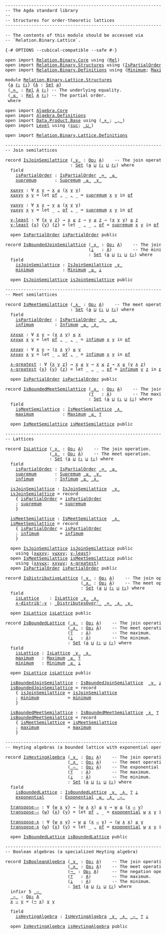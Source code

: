 <pre class="Agda"><a id="1" class="Comment">------------------------------------------------------------------------</a>
<a id="74" class="Comment">-- The Agda standard library</a>
<a id="103" class="Comment">--</a>
<a id="106" class="Comment">-- Structures for order-theoretic lattices</a>
<a id="149" class="Comment">------------------------------------------------------------------------</a>

<a id="223" class="Comment">-- The contents of this module should be accessed via</a>
<a id="277" class="Comment">-- `Relation.Binary.Lattice`.</a>

<a id="308" class="Symbol">{-#</a> <a id="312" class="Keyword">OPTIONS</a> <a id="320" class="Pragma">--cubical-compatible</a> <a id="341" class="Pragma">--safe</a> <a id="348" class="Symbol">#-}</a>

<a id="353" class="Keyword">open</a> <a id="358" class="Keyword">import</a> <a id="365" href="Relation.Binary.Core.html" class="Module">Relation.Binary.Core</a> <a id="386" class="Keyword">using</a> <a id="392" class="Symbol">(</a><a id="393" href="Relation.Binary.Core.html#896" class="Function">Rel</a><a id="396" class="Symbol">)</a>
<a id="398" class="Keyword">open</a> <a id="403" class="Keyword">import</a> <a id="410" href="Relation.Binary.Structures.html" class="Module">Relation.Binary.Structures</a> <a id="437" class="Keyword">using</a> <a id="443" class="Symbol">(</a><a id="444" href="Relation.Binary.Structures.html#3522" class="Record">IsPartialOrder</a><a id="458" class="Symbol">)</a>
<a id="460" class="Keyword">open</a> <a id="465" class="Keyword">import</a> <a id="472" href="Relation.Binary.Definitions.html" class="Module">Relation.Binary.Definitions</a> <a id="500" class="Keyword">using</a> <a id="506" class="Symbol">(</a><a id="507" href="Relation.Binary.Definitions.html#3567" class="Function">Minimum</a><a id="514" class="Symbol">;</a> <a id="516" href="Relation.Binary.Definitions.html#3418" class="Function">Maximum</a><a id="523" class="Symbol">)</a>

<a id="526" class="Keyword">module</a> <a id="533" href="Relation.Binary.Lattice.Structures.html" class="Module">Relation.Binary.Lattice.Structures</a>
 <a id="569" class="Symbol">{</a><a id="570" href="Relation.Binary.Lattice.Structures.html#570" class="Bound">a</a> <a id="572" href="Relation.Binary.Lattice.Structures.html#572" class="Bound">ℓ₁</a> <a id="575" href="Relation.Binary.Lattice.Structures.html#575" class="Bound">ℓ₂</a><a id="577" class="Symbol">}</a> <a id="579" class="Symbol">{</a><a id="580" href="Relation.Binary.Lattice.Structures.html#580" class="Bound">A</a> <a id="582" class="Symbol">:</a> <a id="584" href="Agda.Primitive.html#388" class="Primitive">Set</a> <a id="588" href="Relation.Binary.Lattice.Structures.html#570" class="Bound">a</a><a id="589" class="Symbol">}</a>
 <a id="592" class="Symbol">(</a><a id="593" href="Relation.Binary.Lattice.Structures.html#593" class="Bound Operator">_≈_</a> <a id="597" class="Symbol">:</a> <a id="599" href="Relation.Binary.Core.html#896" class="Function">Rel</a> <a id="603" href="Relation.Binary.Lattice.Structures.html#580" class="Bound">A</a> <a id="605" href="Relation.Binary.Lattice.Structures.html#572" class="Bound">ℓ₁</a><a id="607" class="Symbol">)</a> <a id="609" class="Comment">-- The underlying equality.</a>
 <a id="638" class="Symbol">(</a><a id="639" href="Relation.Binary.Lattice.Structures.html#639" class="Bound Operator">_≤_</a> <a id="643" class="Symbol">:</a> <a id="645" href="Relation.Binary.Core.html#896" class="Function">Rel</a> <a id="649" href="Relation.Binary.Lattice.Structures.html#580" class="Bound">A</a> <a id="651" href="Relation.Binary.Lattice.Structures.html#575" class="Bound">ℓ₂</a><a id="653" class="Symbol">)</a> <a id="655" class="Comment">-- The partial order.</a>
 <a id="678" class="Keyword">where</a>

<a id="685" class="Keyword">open</a> <a id="690" class="Keyword">import</a> <a id="697" href="Algebra.Core.html" class="Module">Algebra.Core</a>
<a id="710" class="Keyword">open</a> <a id="715" class="Keyword">import</a> <a id="722" href="Algebra.Definitions.html" class="Module">Algebra.Definitions</a>
<a id="742" class="Keyword">open</a> <a id="747" class="Keyword">import</a> <a id="754" href="Data.Product.Base.html" class="Module">Data.Product.Base</a> <a id="772" class="Keyword">using</a> <a id="778" class="Symbol">(</a><a id="779" href="Data.Product.Base.html#1618" class="Function Operator">_×_</a><a id="782" class="Symbol">;</a> <a id="784" href="Agda.Builtin.Sigma.html#235" class="InductiveConstructor Operator">_,_</a><a id="787" class="Symbol">)</a>
<a id="789" class="Keyword">open</a> <a id="794" class="Keyword">import</a> <a id="801" href="Level.html" class="Module">Level</a> <a id="807" class="Keyword">using</a> <a id="813" class="Symbol">(</a><a id="814" href="Agda.Primitive.html#931" class="Primitive">suc</a><a id="817" class="Symbol">;</a> <a id="819" href="Agda.Primitive.html#961" class="Primitive Operator">_⊔_</a><a id="822" class="Symbol">)</a>

<a id="825" class="Keyword">open</a> <a id="830" class="Keyword">import</a> <a id="837" href="Relation.Binary.Lattice.Definitions.html" class="Module">Relation.Binary.Lattice.Definitions</a>

<a id="874" class="Comment">------------------------------------------------------------------------</a>
<a id="947" class="Comment">-- Join semilattices</a>

<a id="969" class="Keyword">record</a> <a id="IsJoinSemilattice"></a><a id="976" href="Relation.Binary.Lattice.Structures.html#976" class="Record">IsJoinSemilattice</a> <a id="994" class="Symbol">(</a><a id="995" href="Relation.Binary.Lattice.Structures.html#995" class="Bound Operator">_∨_</a> <a id="999" class="Symbol">:</a> <a id="1001" href="Algebra.Core.html#527" class="Function">Op₂</a> <a id="1005" href="Relation.Binary.Lattice.Structures.html#580" class="Bound">A</a><a id="1006" class="Symbol">)</a>    <a id="1011" class="Comment">-- The join operation.</a>
                         <a id="1059" class="Symbol">:</a> <a id="1061" href="Agda.Primitive.html#388" class="Primitive">Set</a> <a id="1065" class="Symbol">(</a><a id="1066" href="Relation.Binary.Lattice.Structures.html#570" class="Bound">a</a> <a id="1068" href="Agda.Primitive.html#961" class="Primitive Operator">⊔</a> <a id="1070" href="Relation.Binary.Lattice.Structures.html#572" class="Bound">ℓ₁</a> <a id="1073" href="Agda.Primitive.html#961" class="Primitive Operator">⊔</a> <a id="1075" href="Relation.Binary.Lattice.Structures.html#575" class="Bound">ℓ₂</a><a id="1077" class="Symbol">)</a> <a id="1079" class="Keyword">where</a>
  <a id="1087" class="Keyword">field</a>
    <a id="IsJoinSemilattice.isPartialOrder"></a><a id="1097" href="Relation.Binary.Lattice.Structures.html#1097" class="Field">isPartialOrder</a> <a id="1112" class="Symbol">:</a> <a id="1114" href="Relation.Binary.Structures.html#3522" class="Record">IsPartialOrder</a> <a id="1129" href="Relation.Binary.Lattice.Structures.html#593" class="Bound Operator">_≈_</a> <a id="1133" href="Relation.Binary.Lattice.Structures.html#639" class="Bound Operator">_≤_</a>
    <a id="IsJoinSemilattice.supremum"></a><a id="1141" href="Relation.Binary.Lattice.Structures.html#1141" class="Field">supremum</a>       <a id="1156" class="Symbol">:</a> <a id="1158" href="Relation.Binary.Lattice.Definitions.html#763" class="Function">Supremum</a> <a id="1167" href="Relation.Binary.Lattice.Structures.html#639" class="Bound Operator">_≤_</a> <a id="1171" href="Relation.Binary.Lattice.Structures.html#995" class="Bound Operator">_∨_</a>

  <a id="IsJoinSemilattice.x≤x∨y"></a><a id="1178" href="Relation.Binary.Lattice.Structures.html#1178" class="Function">x≤x∨y</a> <a id="1184" class="Symbol">:</a> <a id="1186" class="Symbol">∀</a> <a id="1188" href="Relation.Binary.Lattice.Structures.html#1188" class="Bound">x</a> <a id="1190" href="Relation.Binary.Lattice.Structures.html#1190" class="Bound">y</a> <a id="1192" class="Symbol">→</a> <a id="1194" href="Relation.Binary.Lattice.Structures.html#1188" class="Bound">x</a> <a id="1196" href="Relation.Binary.Lattice.Structures.html#639" class="Bound Operator">≤</a> <a id="1198" class="Symbol">(</a><a id="1199" href="Relation.Binary.Lattice.Structures.html#1188" class="Bound">x</a> <a id="1201" href="Relation.Binary.Lattice.Structures.html#995" class="Bound Operator">∨</a> <a id="1203" href="Relation.Binary.Lattice.Structures.html#1190" class="Bound">y</a><a id="1204" class="Symbol">)</a>
  <a id="1208" href="Relation.Binary.Lattice.Structures.html#1178" class="Function">x≤x∨y</a> <a id="1214" href="Relation.Binary.Lattice.Structures.html#1214" class="Bound">x</a> <a id="1216" href="Relation.Binary.Lattice.Structures.html#1216" class="Bound">y</a> <a id="1218" class="Symbol">=</a> <a id="1220" class="Keyword">let</a> <a id="1224" href="Relation.Binary.Lattice.Structures.html#1224" class="Bound">pf</a> <a id="1227" href="Agda.Builtin.Sigma.html#235" class="InductiveConstructor Operator">,</a> <a id="1229" class="Symbol">_</a> <a id="1231" href="Agda.Builtin.Sigma.html#235" class="InductiveConstructor Operator">,</a> <a id="1233" class="Symbol">_</a> <a id="1235" class="Symbol">=</a> <a id="1237" href="Relation.Binary.Lattice.Structures.html#1141" class="Field">supremum</a> <a id="1246" href="Relation.Binary.Lattice.Structures.html#1214" class="Bound">x</a> <a id="1248" href="Relation.Binary.Lattice.Structures.html#1216" class="Bound">y</a> <a id="1250" class="Keyword">in</a> <a id="1253" href="Relation.Binary.Lattice.Structures.html#1224" class="Bound">pf</a>

  <a id="IsJoinSemilattice.y≤x∨y"></a><a id="1259" href="Relation.Binary.Lattice.Structures.html#1259" class="Function">y≤x∨y</a> <a id="1265" class="Symbol">:</a> <a id="1267" class="Symbol">∀</a> <a id="1269" href="Relation.Binary.Lattice.Structures.html#1269" class="Bound">x</a> <a id="1271" href="Relation.Binary.Lattice.Structures.html#1271" class="Bound">y</a> <a id="1273" class="Symbol">→</a> <a id="1275" href="Relation.Binary.Lattice.Structures.html#1271" class="Bound">y</a> <a id="1277" href="Relation.Binary.Lattice.Structures.html#639" class="Bound Operator">≤</a> <a id="1279" class="Symbol">(</a><a id="1280" href="Relation.Binary.Lattice.Structures.html#1269" class="Bound">x</a> <a id="1282" href="Relation.Binary.Lattice.Structures.html#995" class="Bound Operator">∨</a> <a id="1284" href="Relation.Binary.Lattice.Structures.html#1271" class="Bound">y</a><a id="1285" class="Symbol">)</a>
  <a id="1289" href="Relation.Binary.Lattice.Structures.html#1259" class="Function">y≤x∨y</a> <a id="1295" href="Relation.Binary.Lattice.Structures.html#1295" class="Bound">x</a> <a id="1297" href="Relation.Binary.Lattice.Structures.html#1297" class="Bound">y</a> <a id="1299" class="Symbol">=</a> <a id="1301" class="Keyword">let</a> <a id="1305" class="Symbol">_</a> <a id="1307" href="Agda.Builtin.Sigma.html#235" class="InductiveConstructor Operator">,</a> <a id="1309" href="Relation.Binary.Lattice.Structures.html#1309" class="Bound">pf</a> <a id="1312" href="Agda.Builtin.Sigma.html#235" class="InductiveConstructor Operator">,</a> <a id="1314" class="Symbol">_</a> <a id="1316" class="Symbol">=</a> <a id="1318" href="Relation.Binary.Lattice.Structures.html#1141" class="Field">supremum</a> <a id="1327" href="Relation.Binary.Lattice.Structures.html#1295" class="Bound">x</a> <a id="1329" href="Relation.Binary.Lattice.Structures.html#1297" class="Bound">y</a> <a id="1331" class="Keyword">in</a> <a id="1334" href="Relation.Binary.Lattice.Structures.html#1309" class="Bound">pf</a>

  <a id="IsJoinSemilattice.∨-least"></a><a id="1340" href="Relation.Binary.Lattice.Structures.html#1340" class="Function">∨-least</a> <a id="1348" class="Symbol">:</a> <a id="1350" class="Symbol">∀</a> <a id="1352" class="Symbol">{</a><a id="1353" href="Relation.Binary.Lattice.Structures.html#1353" class="Bound">x</a> <a id="1355" href="Relation.Binary.Lattice.Structures.html#1355" class="Bound">y</a> <a id="1357" href="Relation.Binary.Lattice.Structures.html#1357" class="Bound">z</a><a id="1358" class="Symbol">}</a> <a id="1360" class="Symbol">→</a> <a id="1362" href="Relation.Binary.Lattice.Structures.html#1353" class="Bound">x</a> <a id="1364" href="Relation.Binary.Lattice.Structures.html#639" class="Bound Operator">≤</a> <a id="1366" href="Relation.Binary.Lattice.Structures.html#1357" class="Bound">z</a> <a id="1368" class="Symbol">→</a> <a id="1370" href="Relation.Binary.Lattice.Structures.html#1355" class="Bound">y</a> <a id="1372" href="Relation.Binary.Lattice.Structures.html#639" class="Bound Operator">≤</a> <a id="1374" href="Relation.Binary.Lattice.Structures.html#1357" class="Bound">z</a> <a id="1376" class="Symbol">→</a> <a id="1378" class="Symbol">(</a><a id="1379" href="Relation.Binary.Lattice.Structures.html#1353" class="Bound">x</a> <a id="1381" href="Relation.Binary.Lattice.Structures.html#995" class="Bound Operator">∨</a> <a id="1383" href="Relation.Binary.Lattice.Structures.html#1355" class="Bound">y</a><a id="1384" class="Symbol">)</a> <a id="1386" href="Relation.Binary.Lattice.Structures.html#639" class="Bound Operator">≤</a> <a id="1388" href="Relation.Binary.Lattice.Structures.html#1357" class="Bound">z</a>
  <a id="1392" href="Relation.Binary.Lattice.Structures.html#1340" class="Function">∨-least</a> <a id="1400" class="Symbol">{</a><a id="1401" href="Relation.Binary.Lattice.Structures.html#1401" class="Bound">x</a><a id="1402" class="Symbol">}</a> <a id="1404" class="Symbol">{</a><a id="1405" href="Relation.Binary.Lattice.Structures.html#1405" class="Bound">y</a><a id="1406" class="Symbol">}</a> <a id="1408" class="Symbol">{</a><a id="1409" href="Relation.Binary.Lattice.Structures.html#1409" class="Bound">z</a><a id="1410" class="Symbol">}</a> <a id="1412" class="Symbol">=</a> <a id="1414" class="Keyword">let</a> <a id="1418" class="Symbol">_</a> <a id="1420" href="Agda.Builtin.Sigma.html#235" class="InductiveConstructor Operator">,</a> <a id="1422" class="Symbol">_</a> <a id="1424" href="Agda.Builtin.Sigma.html#235" class="InductiveConstructor Operator">,</a> <a id="1426" href="Relation.Binary.Lattice.Structures.html#1426" class="Bound">pf</a> <a id="1429" class="Symbol">=</a> <a id="1431" href="Relation.Binary.Lattice.Structures.html#1141" class="Field">supremum</a> <a id="1440" href="Relation.Binary.Lattice.Structures.html#1401" class="Bound">x</a> <a id="1442" href="Relation.Binary.Lattice.Structures.html#1405" class="Bound">y</a> <a id="1444" class="Keyword">in</a> <a id="1447" href="Relation.Binary.Lattice.Structures.html#1426" class="Bound">pf</a> <a id="1450" href="Relation.Binary.Lattice.Structures.html#1409" class="Bound">z</a>

  <a id="1455" class="Keyword">open</a> <a id="1460" href="Relation.Binary.Structures.html#3522" class="Module">IsPartialOrder</a> <a id="1475" href="Relation.Binary.Lattice.Structures.html#1097" class="Field">isPartialOrder</a> <a id="1490" class="Keyword">public</a>

<a id="1498" class="Keyword">record</a> <a id="IsBoundedJoinSemilattice"></a><a id="1505" href="Relation.Binary.Lattice.Structures.html#1505" class="Record">IsBoundedJoinSemilattice</a> <a id="1530" class="Symbol">(</a><a id="1531" href="Relation.Binary.Lattice.Structures.html#1531" class="Bound Operator">_∨_</a> <a id="1535" class="Symbol">:</a> <a id="1537" href="Algebra.Core.html#527" class="Function">Op₂</a> <a id="1541" href="Relation.Binary.Lattice.Structures.html#580" class="Bound">A</a><a id="1542" class="Symbol">)</a>    <a id="1547" class="Comment">-- The join operation.</a>
                                <a id="1602" class="Symbol">(</a><a id="1603" href="Relation.Binary.Lattice.Structures.html#1603" class="Bound">⊥</a>   <a id="1607" class="Symbol">:</a> <a id="1609" href="Relation.Binary.Lattice.Structures.html#580" class="Bound">A</a><a id="1610" class="Symbol">)</a>        <a id="1619" class="Comment">-- The minimum.</a>
                                <a id="1667" class="Symbol">:</a> <a id="1669" href="Agda.Primitive.html#388" class="Primitive">Set</a> <a id="1673" class="Symbol">(</a><a id="1674" href="Relation.Binary.Lattice.Structures.html#570" class="Bound">a</a> <a id="1676" href="Agda.Primitive.html#961" class="Primitive Operator">⊔</a> <a id="1678" href="Relation.Binary.Lattice.Structures.html#572" class="Bound">ℓ₁</a> <a id="1681" href="Agda.Primitive.html#961" class="Primitive Operator">⊔</a> <a id="1683" href="Relation.Binary.Lattice.Structures.html#575" class="Bound">ℓ₂</a><a id="1685" class="Symbol">)</a> <a id="1687" class="Keyword">where</a>
  <a id="1695" class="Keyword">field</a>
    <a id="IsBoundedJoinSemilattice.isJoinSemilattice"></a><a id="1705" href="Relation.Binary.Lattice.Structures.html#1705" class="Field">isJoinSemilattice</a> <a id="1723" class="Symbol">:</a> <a id="1725" href="Relation.Binary.Lattice.Structures.html#976" class="Record">IsJoinSemilattice</a> <a id="1743" href="Relation.Binary.Lattice.Structures.html#1531" class="Bound Operator">_∨_</a>
    <a id="IsBoundedJoinSemilattice.minimum"></a><a id="1751" href="Relation.Binary.Lattice.Structures.html#1751" class="Field">minimum</a>           <a id="1769" class="Symbol">:</a> <a id="1771" href="Relation.Binary.Definitions.html#3567" class="Function">Minimum</a> <a id="1779" href="Relation.Binary.Lattice.Structures.html#639" class="Bound Operator">_≤_</a> <a id="1783" href="Relation.Binary.Lattice.Structures.html#1603" class="Bound">⊥</a>

  <a id="1788" class="Keyword">open</a> <a id="1793" href="Relation.Binary.Lattice.Structures.html#976" class="Module">IsJoinSemilattice</a> <a id="1811" href="Relation.Binary.Lattice.Structures.html#1705" class="Field">isJoinSemilattice</a> <a id="1829" class="Keyword">public</a>

<a id="1837" class="Comment">------------------------------------------------------------------------</a>
<a id="1910" class="Comment">-- Meet semilattices</a>

<a id="1932" class="Keyword">record</a> <a id="IsMeetSemilattice"></a><a id="1939" href="Relation.Binary.Lattice.Structures.html#1939" class="Record">IsMeetSemilattice</a> <a id="1957" class="Symbol">(</a><a id="1958" href="Relation.Binary.Lattice.Structures.html#1958" class="Bound Operator">_∧_</a> <a id="1962" class="Symbol">:</a> <a id="1964" href="Algebra.Core.html#527" class="Function">Op₂</a> <a id="1968" href="Relation.Binary.Lattice.Structures.html#580" class="Bound">A</a><a id="1969" class="Symbol">)</a>    <a id="1974" class="Comment">-- The meet operation.</a>
                         <a id="2022" class="Symbol">:</a> <a id="2024" href="Agda.Primitive.html#388" class="Primitive">Set</a> <a id="2028" class="Symbol">(</a><a id="2029" href="Relation.Binary.Lattice.Structures.html#570" class="Bound">a</a> <a id="2031" href="Agda.Primitive.html#961" class="Primitive Operator">⊔</a> <a id="2033" href="Relation.Binary.Lattice.Structures.html#572" class="Bound">ℓ₁</a> <a id="2036" href="Agda.Primitive.html#961" class="Primitive Operator">⊔</a> <a id="2038" href="Relation.Binary.Lattice.Structures.html#575" class="Bound">ℓ₂</a><a id="2040" class="Symbol">)</a> <a id="2042" class="Keyword">where</a>
  <a id="2050" class="Keyword">field</a>
    <a id="IsMeetSemilattice.isPartialOrder"></a><a id="2060" href="Relation.Binary.Lattice.Structures.html#2060" class="Field">isPartialOrder</a> <a id="2075" class="Symbol">:</a> <a id="2077" href="Relation.Binary.Structures.html#3522" class="Record">IsPartialOrder</a> <a id="2092" href="Relation.Binary.Lattice.Structures.html#593" class="Bound Operator">_≈_</a> <a id="2096" href="Relation.Binary.Lattice.Structures.html#639" class="Bound Operator">_≤_</a>
    <a id="IsMeetSemilattice.infimum"></a><a id="2104" href="Relation.Binary.Lattice.Structures.html#2104" class="Field">infimum</a>        <a id="2119" class="Symbol">:</a> <a id="2121" href="Relation.Binary.Lattice.Definitions.html#890" class="Function">Infimum</a> <a id="2129" href="Relation.Binary.Lattice.Structures.html#639" class="Bound Operator">_≤_</a> <a id="2133" href="Relation.Binary.Lattice.Structures.html#1958" class="Bound Operator">_∧_</a>

  <a id="IsMeetSemilattice.x∧y≤x"></a><a id="2140" href="Relation.Binary.Lattice.Structures.html#2140" class="Function">x∧y≤x</a> <a id="2146" class="Symbol">:</a> <a id="2148" class="Symbol">∀</a> <a id="2150" href="Relation.Binary.Lattice.Structures.html#2150" class="Bound">x</a> <a id="2152" href="Relation.Binary.Lattice.Structures.html#2152" class="Bound">y</a> <a id="2154" class="Symbol">→</a> <a id="2156" class="Symbol">(</a><a id="2157" href="Relation.Binary.Lattice.Structures.html#2150" class="Bound">x</a> <a id="2159" href="Relation.Binary.Lattice.Structures.html#1958" class="Bound Operator">∧</a> <a id="2161" href="Relation.Binary.Lattice.Structures.html#2152" class="Bound">y</a><a id="2162" class="Symbol">)</a> <a id="2164" href="Relation.Binary.Lattice.Structures.html#639" class="Bound Operator">≤</a> <a id="2166" href="Relation.Binary.Lattice.Structures.html#2150" class="Bound">x</a>
  <a id="2170" href="Relation.Binary.Lattice.Structures.html#2140" class="Function">x∧y≤x</a> <a id="2176" href="Relation.Binary.Lattice.Structures.html#2176" class="Bound">x</a> <a id="2178" href="Relation.Binary.Lattice.Structures.html#2178" class="Bound">y</a> <a id="2180" class="Symbol">=</a> <a id="2182" class="Keyword">let</a> <a id="2186" href="Relation.Binary.Lattice.Structures.html#2186" class="Bound">pf</a> <a id="2189" href="Agda.Builtin.Sigma.html#235" class="InductiveConstructor Operator">,</a> <a id="2191" class="Symbol">_</a> <a id="2193" href="Agda.Builtin.Sigma.html#235" class="InductiveConstructor Operator">,</a> <a id="2195" class="Symbol">_</a> <a id="2197" class="Symbol">=</a> <a id="2199" href="Relation.Binary.Lattice.Structures.html#2104" class="Field">infimum</a> <a id="2207" href="Relation.Binary.Lattice.Structures.html#2176" class="Bound">x</a> <a id="2209" href="Relation.Binary.Lattice.Structures.html#2178" class="Bound">y</a> <a id="2211" class="Keyword">in</a> <a id="2214" href="Relation.Binary.Lattice.Structures.html#2186" class="Bound">pf</a>

  <a id="IsMeetSemilattice.x∧y≤y"></a><a id="2220" href="Relation.Binary.Lattice.Structures.html#2220" class="Function">x∧y≤y</a> <a id="2226" class="Symbol">:</a> <a id="2228" class="Symbol">∀</a> <a id="2230" href="Relation.Binary.Lattice.Structures.html#2230" class="Bound">x</a> <a id="2232" href="Relation.Binary.Lattice.Structures.html#2232" class="Bound">y</a> <a id="2234" class="Symbol">→</a> <a id="2236" class="Symbol">(</a><a id="2237" href="Relation.Binary.Lattice.Structures.html#2230" class="Bound">x</a> <a id="2239" href="Relation.Binary.Lattice.Structures.html#1958" class="Bound Operator">∧</a> <a id="2241" href="Relation.Binary.Lattice.Structures.html#2232" class="Bound">y</a><a id="2242" class="Symbol">)</a> <a id="2244" href="Relation.Binary.Lattice.Structures.html#639" class="Bound Operator">≤</a> <a id="2246" href="Relation.Binary.Lattice.Structures.html#2232" class="Bound">y</a>
  <a id="2250" href="Relation.Binary.Lattice.Structures.html#2220" class="Function">x∧y≤y</a> <a id="2256" href="Relation.Binary.Lattice.Structures.html#2256" class="Bound">x</a> <a id="2258" href="Relation.Binary.Lattice.Structures.html#2258" class="Bound">y</a> <a id="2260" class="Symbol">=</a> <a id="2262" class="Keyword">let</a> <a id="2266" class="Symbol">_</a> <a id="2268" href="Agda.Builtin.Sigma.html#235" class="InductiveConstructor Operator">,</a> <a id="2270" href="Relation.Binary.Lattice.Structures.html#2270" class="Bound">pf</a> <a id="2273" href="Agda.Builtin.Sigma.html#235" class="InductiveConstructor Operator">,</a> <a id="2275" class="Symbol">_</a> <a id="2277" class="Symbol">=</a> <a id="2279" href="Relation.Binary.Lattice.Structures.html#2104" class="Field">infimum</a> <a id="2287" href="Relation.Binary.Lattice.Structures.html#2256" class="Bound">x</a> <a id="2289" href="Relation.Binary.Lattice.Structures.html#2258" class="Bound">y</a> <a id="2291" class="Keyword">in</a> <a id="2294" href="Relation.Binary.Lattice.Structures.html#2270" class="Bound">pf</a>

  <a id="IsMeetSemilattice.∧-greatest"></a><a id="2300" href="Relation.Binary.Lattice.Structures.html#2300" class="Function">∧-greatest</a> <a id="2311" class="Symbol">:</a> <a id="2313" class="Symbol">∀</a> <a id="2315" class="Symbol">{</a><a id="2316" href="Relation.Binary.Lattice.Structures.html#2316" class="Bound">x</a> <a id="2318" href="Relation.Binary.Lattice.Structures.html#2318" class="Bound">y</a> <a id="2320" href="Relation.Binary.Lattice.Structures.html#2320" class="Bound">z</a><a id="2321" class="Symbol">}</a> <a id="2323" class="Symbol">→</a> <a id="2325" href="Relation.Binary.Lattice.Structures.html#2316" class="Bound">x</a> <a id="2327" href="Relation.Binary.Lattice.Structures.html#639" class="Bound Operator">≤</a> <a id="2329" href="Relation.Binary.Lattice.Structures.html#2318" class="Bound">y</a> <a id="2331" class="Symbol">→</a> <a id="2333" href="Relation.Binary.Lattice.Structures.html#2316" class="Bound">x</a> <a id="2335" href="Relation.Binary.Lattice.Structures.html#639" class="Bound Operator">≤</a> <a id="2337" href="Relation.Binary.Lattice.Structures.html#2320" class="Bound">z</a> <a id="2339" class="Symbol">→</a> <a id="2341" href="Relation.Binary.Lattice.Structures.html#2316" class="Bound">x</a> <a id="2343" href="Relation.Binary.Lattice.Structures.html#639" class="Bound Operator">≤</a> <a id="2345" class="Symbol">(</a><a id="2346" href="Relation.Binary.Lattice.Structures.html#2318" class="Bound">y</a> <a id="2348" href="Relation.Binary.Lattice.Structures.html#1958" class="Bound Operator">∧</a> <a id="2350" href="Relation.Binary.Lattice.Structures.html#2320" class="Bound">z</a><a id="2351" class="Symbol">)</a>
  <a id="2355" href="Relation.Binary.Lattice.Structures.html#2300" class="Function">∧-greatest</a> <a id="2366" class="Symbol">{</a><a id="2367" href="Relation.Binary.Lattice.Structures.html#2367" class="Bound">x</a><a id="2368" class="Symbol">}</a> <a id="2370" class="Symbol">{</a><a id="2371" href="Relation.Binary.Lattice.Structures.html#2371" class="Bound">y</a><a id="2372" class="Symbol">}</a> <a id="2374" class="Symbol">{</a><a id="2375" href="Relation.Binary.Lattice.Structures.html#2375" class="Bound">z</a><a id="2376" class="Symbol">}</a> <a id="2378" class="Symbol">=</a> <a id="2380" class="Keyword">let</a> <a id="2384" class="Symbol">_</a> <a id="2386" href="Agda.Builtin.Sigma.html#235" class="InductiveConstructor Operator">,</a> <a id="2388" class="Symbol">_</a> <a id="2390" href="Agda.Builtin.Sigma.html#235" class="InductiveConstructor Operator">,</a> <a id="2392" href="Relation.Binary.Lattice.Structures.html#2392" class="Bound">pf</a> <a id="2395" class="Symbol">=</a> <a id="2397" href="Relation.Binary.Lattice.Structures.html#2104" class="Field">infimum</a> <a id="2405" href="Relation.Binary.Lattice.Structures.html#2371" class="Bound">y</a> <a id="2407" href="Relation.Binary.Lattice.Structures.html#2375" class="Bound">z</a> <a id="2409" class="Keyword">in</a> <a id="2412" href="Relation.Binary.Lattice.Structures.html#2392" class="Bound">pf</a> <a id="2415" href="Relation.Binary.Lattice.Structures.html#2367" class="Bound">x</a>

  <a id="2420" class="Keyword">open</a> <a id="2425" href="Relation.Binary.Structures.html#3522" class="Module">IsPartialOrder</a> <a id="2440" href="Relation.Binary.Lattice.Structures.html#2060" class="Field">isPartialOrder</a> <a id="2455" class="Keyword">public</a>

<a id="2463" class="Keyword">record</a> <a id="IsBoundedMeetSemilattice"></a><a id="2470" href="Relation.Binary.Lattice.Structures.html#2470" class="Record">IsBoundedMeetSemilattice</a> <a id="2495" class="Symbol">(</a><a id="2496" href="Relation.Binary.Lattice.Structures.html#2496" class="Bound Operator">_∧_</a> <a id="2500" class="Symbol">:</a> <a id="2502" href="Algebra.Core.html#527" class="Function">Op₂</a> <a id="2506" href="Relation.Binary.Lattice.Structures.html#580" class="Bound">A</a><a id="2507" class="Symbol">)</a>    <a id="2512" class="Comment">-- The join operation.</a>
                                <a id="2567" class="Symbol">(</a><a id="2568" href="Relation.Binary.Lattice.Structures.html#2568" class="Bound">⊤</a>   <a id="2572" class="Symbol">:</a> <a id="2574" href="Relation.Binary.Lattice.Structures.html#580" class="Bound">A</a><a id="2575" class="Symbol">)</a>        <a id="2584" class="Comment">-- The maximum.</a>
                                <a id="2632" class="Symbol">:</a> <a id="2634" href="Agda.Primitive.html#388" class="Primitive">Set</a> <a id="2638" class="Symbol">(</a><a id="2639" href="Relation.Binary.Lattice.Structures.html#570" class="Bound">a</a> <a id="2641" href="Agda.Primitive.html#961" class="Primitive Operator">⊔</a> <a id="2643" href="Relation.Binary.Lattice.Structures.html#572" class="Bound">ℓ₁</a> <a id="2646" href="Agda.Primitive.html#961" class="Primitive Operator">⊔</a> <a id="2648" href="Relation.Binary.Lattice.Structures.html#575" class="Bound">ℓ₂</a><a id="2650" class="Symbol">)</a> <a id="2652" class="Keyword">where</a>
  <a id="2660" class="Keyword">field</a>
    <a id="IsBoundedMeetSemilattice.isMeetSemilattice"></a><a id="2670" href="Relation.Binary.Lattice.Structures.html#2670" class="Field">isMeetSemilattice</a> <a id="2688" class="Symbol">:</a> <a id="2690" href="Relation.Binary.Lattice.Structures.html#1939" class="Record">IsMeetSemilattice</a> <a id="2708" href="Relation.Binary.Lattice.Structures.html#2496" class="Bound Operator">_∧_</a>
    <a id="IsBoundedMeetSemilattice.maximum"></a><a id="2716" href="Relation.Binary.Lattice.Structures.html#2716" class="Field">maximum</a>           <a id="2734" class="Symbol">:</a> <a id="2736" href="Relation.Binary.Definitions.html#3418" class="Function">Maximum</a> <a id="2744" href="Relation.Binary.Lattice.Structures.html#639" class="Bound Operator">_≤_</a> <a id="2748" href="Relation.Binary.Lattice.Structures.html#2568" class="Bound">⊤</a>

  <a id="2753" class="Keyword">open</a> <a id="2758" href="Relation.Binary.Lattice.Structures.html#1939" class="Module">IsMeetSemilattice</a> <a id="2776" href="Relation.Binary.Lattice.Structures.html#2670" class="Field">isMeetSemilattice</a> <a id="2794" class="Keyword">public</a>

<a id="2802" class="Comment">------------------------------------------------------------------------</a>
<a id="2875" class="Comment">-- Lattices</a>

<a id="2888" class="Keyword">record</a> <a id="IsLattice"></a><a id="2895" href="Relation.Binary.Lattice.Structures.html#2895" class="Record">IsLattice</a> <a id="2905" class="Symbol">(</a><a id="2906" href="Relation.Binary.Lattice.Structures.html#2906" class="Bound Operator">_∨_</a> <a id="2910" class="Symbol">:</a> <a id="2912" href="Algebra.Core.html#527" class="Function">Op₂</a> <a id="2916" href="Relation.Binary.Lattice.Structures.html#580" class="Bound">A</a><a id="2917" class="Symbol">)</a>    <a id="2922" class="Comment">-- The join operation.</a>
                 <a id="2962" class="Symbol">(</a><a id="2963" href="Relation.Binary.Lattice.Structures.html#2963" class="Bound Operator">_∧_</a> <a id="2967" class="Symbol">:</a> <a id="2969" href="Algebra.Core.html#527" class="Function">Op₂</a> <a id="2973" href="Relation.Binary.Lattice.Structures.html#580" class="Bound">A</a><a id="2974" class="Symbol">)</a>    <a id="2979" class="Comment">-- The meet operation.</a>
                 <a id="3019" class="Symbol">:</a> <a id="3021" href="Agda.Primitive.html#388" class="Primitive">Set</a> <a id="3025" class="Symbol">(</a><a id="3026" href="Relation.Binary.Lattice.Structures.html#570" class="Bound">a</a> <a id="3028" href="Agda.Primitive.html#961" class="Primitive Operator">⊔</a> <a id="3030" href="Relation.Binary.Lattice.Structures.html#572" class="Bound">ℓ₁</a> <a id="3033" href="Agda.Primitive.html#961" class="Primitive Operator">⊔</a> <a id="3035" href="Relation.Binary.Lattice.Structures.html#575" class="Bound">ℓ₂</a><a id="3037" class="Symbol">)</a> <a id="3039" class="Keyword">where</a>
  <a id="3047" class="Keyword">field</a>
    <a id="IsLattice.isPartialOrder"></a><a id="3057" href="Relation.Binary.Lattice.Structures.html#3057" class="Field">isPartialOrder</a> <a id="3072" class="Symbol">:</a> <a id="3074" href="Relation.Binary.Structures.html#3522" class="Record">IsPartialOrder</a> <a id="3089" href="Relation.Binary.Lattice.Structures.html#593" class="Bound Operator">_≈_</a> <a id="3093" href="Relation.Binary.Lattice.Structures.html#639" class="Bound Operator">_≤_</a>
    <a id="IsLattice.supremum"></a><a id="3101" href="Relation.Binary.Lattice.Structures.html#3101" class="Field">supremum</a>       <a id="3116" class="Symbol">:</a> <a id="3118" href="Relation.Binary.Lattice.Definitions.html#763" class="Function">Supremum</a> <a id="3127" href="Relation.Binary.Lattice.Structures.html#639" class="Bound Operator">_≤_</a> <a id="3131" href="Relation.Binary.Lattice.Structures.html#2906" class="Bound Operator">_∨_</a>
    <a id="IsLattice.infimum"></a><a id="3139" href="Relation.Binary.Lattice.Structures.html#3139" class="Field">infimum</a>        <a id="3154" class="Symbol">:</a> <a id="3156" href="Relation.Binary.Lattice.Definitions.html#890" class="Function">Infimum</a> <a id="3164" href="Relation.Binary.Lattice.Structures.html#639" class="Bound Operator">_≤_</a> <a id="3168" href="Relation.Binary.Lattice.Structures.html#2963" class="Bound Operator">_∧_</a>

  <a id="IsLattice.isJoinSemilattice"></a><a id="3175" href="Relation.Binary.Lattice.Structures.html#3175" class="Function">isJoinSemilattice</a> <a id="3193" class="Symbol">:</a> <a id="3195" href="Relation.Binary.Lattice.Structures.html#976" class="Record">IsJoinSemilattice</a>  <a id="3214" href="Relation.Binary.Lattice.Structures.html#2906" class="Bound Operator">_∨_</a>
  <a id="3220" href="Relation.Binary.Lattice.Structures.html#3175" class="Function">isJoinSemilattice</a> <a id="3238" class="Symbol">=</a> <a id="3240" class="Keyword">record</a>
    <a id="3251" class="Symbol">{</a> <a id="3253" href="Relation.Binary.Lattice.Structures.html#1097" class="Field">isPartialOrder</a> <a id="3268" class="Symbol">=</a> <a id="3270" href="Relation.Binary.Lattice.Structures.html#3057" class="Field">isPartialOrder</a>
    <a id="3289" class="Symbol">;</a> <a id="3291" href="Relation.Binary.Lattice.Structures.html#1141" class="Field">supremum</a>       <a id="3306" class="Symbol">=</a> <a id="3308" href="Relation.Binary.Lattice.Structures.html#3101" class="Field">supremum</a>
    <a id="3321" class="Symbol">}</a>

  <a id="IsLattice.isMeetSemilattice"></a><a id="3326" href="Relation.Binary.Lattice.Structures.html#3326" class="Function">isMeetSemilattice</a> <a id="3344" class="Symbol">:</a> <a id="3346" href="Relation.Binary.Lattice.Structures.html#1939" class="Record">IsMeetSemilattice</a>  <a id="3365" href="Relation.Binary.Lattice.Structures.html#2963" class="Bound Operator">_∧_</a>
  <a id="3371" href="Relation.Binary.Lattice.Structures.html#3326" class="Function">isMeetSemilattice</a> <a id="3389" class="Symbol">=</a> <a id="3391" class="Keyword">record</a>
    <a id="3402" class="Symbol">{</a> <a id="3404" href="Relation.Binary.Lattice.Structures.html#2060" class="Field">isPartialOrder</a> <a id="3419" class="Symbol">=</a> <a id="3421" href="Relation.Binary.Lattice.Structures.html#3057" class="Field">isPartialOrder</a>
    <a id="3440" class="Symbol">;</a> <a id="3442" href="Relation.Binary.Lattice.Structures.html#2104" class="Field">infimum</a>        <a id="3457" class="Symbol">=</a> <a id="3459" href="Relation.Binary.Lattice.Structures.html#3139" class="Field">infimum</a>
    <a id="3471" class="Symbol">}</a>

  <a id="3476" class="Keyword">open</a> <a id="3481" href="Relation.Binary.Lattice.Structures.html#976" class="Module">IsJoinSemilattice</a> <a id="3499" href="Relation.Binary.Lattice.Structures.html#3175" class="Function">isJoinSemilattice</a> <a id="3517" class="Keyword">public</a>
    <a id="3528" class="Keyword">using</a> <a id="3534" class="Symbol">(</a><a id="3535" href="Relation.Binary.Lattice.Structures.html#1178" class="Function">x≤x∨y</a><a id="3540" class="Symbol">;</a> <a id="3542" href="Relation.Binary.Lattice.Structures.html#1259" class="Function">y≤x∨y</a><a id="3547" class="Symbol">;</a> <a id="3549" href="Relation.Binary.Lattice.Structures.html#1340" class="Function">∨-least</a><a id="3556" class="Symbol">)</a>
  <a id="3560" class="Keyword">open</a> <a id="3565" href="Relation.Binary.Lattice.Structures.html#1939" class="Module">IsMeetSemilattice</a> <a id="3583" href="Relation.Binary.Lattice.Structures.html#3326" class="Function">isMeetSemilattice</a> <a id="3601" class="Keyword">public</a>
    <a id="3612" class="Keyword">using</a> <a id="3618" class="Symbol">(</a><a id="3619" href="Relation.Binary.Lattice.Structures.html#2140" class="Function">x∧y≤x</a><a id="3624" class="Symbol">;</a> <a id="3626" href="Relation.Binary.Lattice.Structures.html#2220" class="Function">x∧y≤y</a><a id="3631" class="Symbol">;</a> <a id="3633" href="Relation.Binary.Lattice.Structures.html#2300" class="Function">∧-greatest</a><a id="3643" class="Symbol">)</a>
  <a id="3647" class="Keyword">open</a> <a id="3652" href="Relation.Binary.Structures.html#3522" class="Module">IsPartialOrder</a> <a id="3667" href="Relation.Binary.Lattice.Structures.html#3057" class="Field">isPartialOrder</a> <a id="3682" class="Keyword">public</a>

<a id="3690" class="Keyword">record</a> <a id="IsDistributiveLattice"></a><a id="3697" href="Relation.Binary.Lattice.Structures.html#3697" class="Record">IsDistributiveLattice</a> <a id="3719" class="Symbol">(</a><a id="3720" href="Relation.Binary.Lattice.Structures.html#3720" class="Bound Operator">_∨_</a> <a id="3724" class="Symbol">:</a> <a id="3726" href="Algebra.Core.html#527" class="Function">Op₂</a> <a id="3730" href="Relation.Binary.Lattice.Structures.html#580" class="Bound">A</a><a id="3731" class="Symbol">)</a>    <a id="3736" class="Comment">-- The join operation.</a>
                             <a id="3788" class="Symbol">(</a><a id="3789" href="Relation.Binary.Lattice.Structures.html#3789" class="Bound Operator">_∧_</a> <a id="3793" class="Symbol">:</a> <a id="3795" href="Algebra.Core.html#527" class="Function">Op₂</a> <a id="3799" href="Relation.Binary.Lattice.Structures.html#580" class="Bound">A</a><a id="3800" class="Symbol">)</a>    <a id="3805" class="Comment">-- The meet operation.</a>
                             <a id="3857" class="Symbol">:</a> <a id="3859" href="Agda.Primitive.html#388" class="Primitive">Set</a> <a id="3863" class="Symbol">(</a><a id="3864" href="Relation.Binary.Lattice.Structures.html#570" class="Bound">a</a> <a id="3866" href="Agda.Primitive.html#961" class="Primitive Operator">⊔</a> <a id="3868" href="Relation.Binary.Lattice.Structures.html#572" class="Bound">ℓ₁</a> <a id="3871" href="Agda.Primitive.html#961" class="Primitive Operator">⊔</a> <a id="3873" href="Relation.Binary.Lattice.Structures.html#575" class="Bound">ℓ₂</a><a id="3875" class="Symbol">)</a> <a id="3877" class="Keyword">where</a>
  <a id="3885" class="Keyword">field</a>
    <a id="IsDistributiveLattice.isLattice"></a><a id="3895" href="Relation.Binary.Lattice.Structures.html#3895" class="Field">isLattice</a>    <a id="3908" class="Symbol">:</a> <a id="3910" href="Relation.Binary.Lattice.Structures.html#2895" class="Record">IsLattice</a> <a id="3920" href="Relation.Binary.Lattice.Structures.html#3720" class="Bound Operator">_∨_</a> <a id="3924" href="Relation.Binary.Lattice.Structures.html#3789" class="Bound Operator">_∧_</a>
    <a id="IsDistributiveLattice.∧-distribˡ-∨"></a><a id="3932" href="Relation.Binary.Lattice.Structures.html#3932" class="Field">∧-distribˡ-∨</a> <a id="3945" class="Symbol">:</a> <a id="3947" href="Algebra.Definitions.html#3220" class="Function Operator">_DistributesOverˡ_</a> <a id="3966" href="Relation.Binary.Lattice.Structures.html#593" class="Bound Operator">_≈_</a> <a id="3970" href="Relation.Binary.Lattice.Structures.html#3789" class="Bound Operator">_∧_</a> <a id="3974" href="Relation.Binary.Lattice.Structures.html#3720" class="Bound Operator">_∨_</a>

  <a id="3981" class="Keyword">open</a> <a id="3986" href="Relation.Binary.Lattice.Structures.html#2895" class="Module">IsLattice</a> <a id="3996" href="Relation.Binary.Lattice.Structures.html#3895" class="Field">isLattice</a> <a id="4006" class="Keyword">public</a>

<a id="4014" class="Keyword">record</a> <a id="IsBoundedLattice"></a><a id="4021" href="Relation.Binary.Lattice.Structures.html#4021" class="Record">IsBoundedLattice</a> <a id="4038" class="Symbol">(</a><a id="4039" href="Relation.Binary.Lattice.Structures.html#4039" class="Bound Operator">_∨_</a> <a id="4043" class="Symbol">:</a> <a id="4045" href="Algebra.Core.html#527" class="Function">Op₂</a> <a id="4049" href="Relation.Binary.Lattice.Structures.html#580" class="Bound">A</a><a id="4050" class="Symbol">)</a>    <a id="4055" class="Comment">-- The join operation.</a>
                        <a id="4102" class="Symbol">(</a><a id="4103" href="Relation.Binary.Lattice.Structures.html#4103" class="Bound Operator">_∧_</a> <a id="4107" class="Symbol">:</a> <a id="4109" href="Algebra.Core.html#527" class="Function">Op₂</a> <a id="4113" href="Relation.Binary.Lattice.Structures.html#580" class="Bound">A</a><a id="4114" class="Symbol">)</a>    <a id="4119" class="Comment">-- The meet operation.</a>
                        <a id="4166" class="Symbol">(</a><a id="4167" href="Relation.Binary.Lattice.Structures.html#4167" class="Bound">⊤</a>   <a id="4171" class="Symbol">:</a> <a id="4173" href="Relation.Binary.Lattice.Structures.html#580" class="Bound">A</a><a id="4174" class="Symbol">)</a>        <a id="4183" class="Comment">-- The maximum.</a>
                        <a id="4223" class="Symbol">(</a><a id="4224" href="Relation.Binary.Lattice.Structures.html#4224" class="Bound">⊥</a>   <a id="4228" class="Symbol">:</a> <a id="4230" href="Relation.Binary.Lattice.Structures.html#580" class="Bound">A</a><a id="4231" class="Symbol">)</a>        <a id="4240" class="Comment">-- The minimum.</a>
                        <a id="4280" class="Symbol">:</a> <a id="4282" href="Agda.Primitive.html#388" class="Primitive">Set</a> <a id="4286" class="Symbol">(</a><a id="4287" href="Relation.Binary.Lattice.Structures.html#570" class="Bound">a</a> <a id="4289" href="Agda.Primitive.html#961" class="Primitive Operator">⊔</a> <a id="4291" href="Relation.Binary.Lattice.Structures.html#572" class="Bound">ℓ₁</a> <a id="4294" href="Agda.Primitive.html#961" class="Primitive Operator">⊔</a> <a id="4296" href="Relation.Binary.Lattice.Structures.html#575" class="Bound">ℓ₂</a><a id="4298" class="Symbol">)</a> <a id="4300" class="Keyword">where</a>
  <a id="4308" class="Keyword">field</a>
    <a id="IsBoundedLattice.isLattice"></a><a id="4318" href="Relation.Binary.Lattice.Structures.html#4318" class="Field">isLattice</a> <a id="4328" class="Symbol">:</a> <a id="4330" href="Relation.Binary.Lattice.Structures.html#2895" class="Record">IsLattice</a> <a id="4340" href="Relation.Binary.Lattice.Structures.html#4039" class="Bound Operator">_∨_</a> <a id="4344" href="Relation.Binary.Lattice.Structures.html#4103" class="Bound Operator">_∧_</a>
    <a id="IsBoundedLattice.maximum"></a><a id="4352" href="Relation.Binary.Lattice.Structures.html#4352" class="Field">maximum</a>   <a id="4362" class="Symbol">:</a> <a id="4364" href="Relation.Binary.Definitions.html#3418" class="Function">Maximum</a> <a id="4372" href="Relation.Binary.Lattice.Structures.html#639" class="Bound Operator">_≤_</a> <a id="4376" href="Relation.Binary.Lattice.Structures.html#4167" class="Bound">⊤</a>
    <a id="IsBoundedLattice.minimum"></a><a id="4382" href="Relation.Binary.Lattice.Structures.html#4382" class="Field">minimum</a>   <a id="4392" class="Symbol">:</a> <a id="4394" href="Relation.Binary.Definitions.html#3567" class="Function">Minimum</a> <a id="4402" href="Relation.Binary.Lattice.Structures.html#639" class="Bound Operator">_≤_</a> <a id="4406" href="Relation.Binary.Lattice.Structures.html#4224" class="Bound">⊥</a>

  <a id="4411" class="Keyword">open</a> <a id="4416" href="Relation.Binary.Lattice.Structures.html#2895" class="Module">IsLattice</a> <a id="4426" href="Relation.Binary.Lattice.Structures.html#4318" class="Field">isLattice</a> <a id="4436" class="Keyword">public</a>

  <a id="IsBoundedLattice.isBoundedJoinSemilattice"></a><a id="4446" href="Relation.Binary.Lattice.Structures.html#4446" class="Function">isBoundedJoinSemilattice</a> <a id="4471" class="Symbol">:</a> <a id="4473" href="Relation.Binary.Lattice.Structures.html#1505" class="Record">IsBoundedJoinSemilattice</a>  <a id="4499" href="Relation.Binary.Lattice.Structures.html#4039" class="Bound Operator">_∨_</a> <a id="4503" href="Relation.Binary.Lattice.Structures.html#4224" class="Bound">⊥</a>
  <a id="4507" href="Relation.Binary.Lattice.Structures.html#4446" class="Function">isBoundedJoinSemilattice</a> <a id="4532" class="Symbol">=</a> <a id="4534" class="Keyword">record</a>
    <a id="4545" class="Symbol">{</a> <a id="4547" href="Relation.Binary.Lattice.Structures.html#1705" class="Field">isJoinSemilattice</a> <a id="4565" class="Symbol">=</a> <a id="4567" href="Relation.Binary.Lattice.Structures.html#3175" class="Function">isJoinSemilattice</a>
    <a id="4589" class="Symbol">;</a> <a id="4591" href="Relation.Binary.Lattice.Structures.html#1751" class="Field">minimum</a>           <a id="4609" class="Symbol">=</a> <a id="4611" href="Relation.Binary.Lattice.Structures.html#4382" class="Field">minimum</a>
    <a id="4623" class="Symbol">}</a>

  <a id="IsBoundedLattice.isBoundedMeetSemilattice"></a><a id="4628" href="Relation.Binary.Lattice.Structures.html#4628" class="Function">isBoundedMeetSemilattice</a> <a id="4653" class="Symbol">:</a> <a id="4655" href="Relation.Binary.Lattice.Structures.html#2470" class="Record">IsBoundedMeetSemilattice</a> <a id="4680" href="Relation.Binary.Lattice.Structures.html#4103" class="Bound Operator">_∧_</a> <a id="4684" href="Relation.Binary.Lattice.Structures.html#4167" class="Bound">⊤</a>
  <a id="4688" href="Relation.Binary.Lattice.Structures.html#4628" class="Function">isBoundedMeetSemilattice</a> <a id="4713" class="Symbol">=</a> <a id="4715" class="Keyword">record</a>
    <a id="4726" class="Symbol">{</a> <a id="4728" href="Relation.Binary.Lattice.Structures.html#2670" class="Field">isMeetSemilattice</a> <a id="4746" class="Symbol">=</a> <a id="4748" href="Relation.Binary.Lattice.Structures.html#3326" class="Function">isMeetSemilattice</a>
    <a id="4770" class="Symbol">;</a> <a id="4772" href="Relation.Binary.Lattice.Structures.html#2716" class="Field">maximum</a>           <a id="4790" class="Symbol">=</a> <a id="4792" href="Relation.Binary.Lattice.Structures.html#4352" class="Field">maximum</a>
    <a id="4804" class="Symbol">}</a>

<a id="4807" class="Comment">------------------------------------------------------------------------</a>
<a id="4880" class="Comment">-- Heyting algebras (a bounded lattice with exponential operator)</a>

<a id="4947" class="Keyword">record</a> <a id="IsHeytingAlgebra"></a><a id="4954" href="Relation.Binary.Lattice.Structures.html#4954" class="Record">IsHeytingAlgebra</a> <a id="4971" class="Symbol">(</a><a id="4972" href="Relation.Binary.Lattice.Structures.html#4972" class="Bound Operator">_∨_</a> <a id="4976" class="Symbol">:</a> <a id="4978" href="Algebra.Core.html#527" class="Function">Op₂</a> <a id="4982" href="Relation.Binary.Lattice.Structures.html#580" class="Bound">A</a><a id="4983" class="Symbol">)</a>    <a id="4988" class="Comment">-- The join operation.</a>
                        <a id="5035" class="Symbol">(</a><a id="5036" href="Relation.Binary.Lattice.Structures.html#5036" class="Bound Operator">_∧_</a> <a id="5040" class="Symbol">:</a> <a id="5042" href="Algebra.Core.html#527" class="Function">Op₂</a> <a id="5046" href="Relation.Binary.Lattice.Structures.html#580" class="Bound">A</a><a id="5047" class="Symbol">)</a>    <a id="5052" class="Comment">-- The meet operation.</a>
                        <a id="5099" class="Symbol">(</a><a id="5100" href="Relation.Binary.Lattice.Structures.html#5100" class="Bound Operator">_⇨_</a> <a id="5104" class="Symbol">:</a> <a id="5106" href="Algebra.Core.html#527" class="Function">Op₂</a> <a id="5110" href="Relation.Binary.Lattice.Structures.html#580" class="Bound">A</a><a id="5111" class="Symbol">)</a>    <a id="5116" class="Comment">-- The exponential operation.</a>
                        <a id="5170" class="Symbol">(</a><a id="5171" href="Relation.Binary.Lattice.Structures.html#5171" class="Bound">⊤</a>   <a id="5175" class="Symbol">:</a> <a id="5177" href="Relation.Binary.Lattice.Structures.html#580" class="Bound">A</a><a id="5178" class="Symbol">)</a>        <a id="5187" class="Comment">-- The maximum.</a>
                        <a id="5227" class="Symbol">(</a><a id="5228" href="Relation.Binary.Lattice.Structures.html#5228" class="Bound">⊥</a>   <a id="5232" class="Symbol">:</a> <a id="5234" href="Relation.Binary.Lattice.Structures.html#580" class="Bound">A</a><a id="5235" class="Symbol">)</a>        <a id="5244" class="Comment">-- The minimum.</a>
                        <a id="5284" class="Symbol">:</a> <a id="5286" href="Agda.Primitive.html#388" class="Primitive">Set</a> <a id="5290" class="Symbol">(</a><a id="5291" href="Relation.Binary.Lattice.Structures.html#570" class="Bound">a</a> <a id="5293" href="Agda.Primitive.html#961" class="Primitive Operator">⊔</a> <a id="5295" href="Relation.Binary.Lattice.Structures.html#572" class="Bound">ℓ₁</a> <a id="5298" href="Agda.Primitive.html#961" class="Primitive Operator">⊔</a> <a id="5300" href="Relation.Binary.Lattice.Structures.html#575" class="Bound">ℓ₂</a><a id="5302" class="Symbol">)</a> <a id="5304" class="Keyword">where</a>
  <a id="5312" class="Keyword">field</a>
    <a id="IsHeytingAlgebra.isBoundedLattice"></a><a id="5322" href="Relation.Binary.Lattice.Structures.html#5322" class="Field">isBoundedLattice</a> <a id="5339" class="Symbol">:</a> <a id="5341" href="Relation.Binary.Lattice.Structures.html#4021" class="Record">IsBoundedLattice</a> <a id="5358" href="Relation.Binary.Lattice.Structures.html#4972" class="Bound Operator">_∨_</a> <a id="5362" href="Relation.Binary.Lattice.Structures.html#5036" class="Bound Operator">_∧_</a> <a id="5366" href="Relation.Binary.Lattice.Structures.html#5171" class="Bound">⊤</a> <a id="5368" href="Relation.Binary.Lattice.Structures.html#5228" class="Bound">⊥</a>
    <a id="IsHeytingAlgebra.exponential"></a><a id="5374" href="Relation.Binary.Lattice.Structures.html#5374" class="Field">exponential</a>      <a id="5391" class="Symbol">:</a> <a id="5393" href="Relation.Binary.Lattice.Definitions.html#959" class="Function">Exponential</a> <a id="5405" href="Relation.Binary.Lattice.Structures.html#639" class="Bound Operator">_≤_</a> <a id="5409" href="Relation.Binary.Lattice.Structures.html#5036" class="Bound Operator">_∧_</a> <a id="5413" href="Relation.Binary.Lattice.Structures.html#5100" class="Bound Operator">_⇨_</a>

  <a id="IsHeytingAlgebra.transpose-⇨"></a><a id="5420" href="Relation.Binary.Lattice.Structures.html#5420" class="Function">transpose-⇨</a> <a id="5432" class="Symbol">:</a> <a id="5434" class="Symbol">∀</a> <a id="5436" class="Symbol">{</a><a id="5437" href="Relation.Binary.Lattice.Structures.html#5437" class="Bound">w</a> <a id="5439" href="Relation.Binary.Lattice.Structures.html#5439" class="Bound">x</a> <a id="5441" href="Relation.Binary.Lattice.Structures.html#5441" class="Bound">y</a><a id="5442" class="Symbol">}</a> <a id="5444" class="Symbol">→</a> <a id="5446" class="Symbol">(</a><a id="5447" href="Relation.Binary.Lattice.Structures.html#5437" class="Bound">w</a> <a id="5449" href="Relation.Binary.Lattice.Structures.html#5036" class="Bound Operator">∧</a> <a id="5451" href="Relation.Binary.Lattice.Structures.html#5439" class="Bound">x</a><a id="5452" class="Symbol">)</a> <a id="5454" href="Relation.Binary.Lattice.Structures.html#639" class="Bound Operator">≤</a> <a id="5456" href="Relation.Binary.Lattice.Structures.html#5441" class="Bound">y</a> <a id="5458" class="Symbol">→</a> <a id="5460" href="Relation.Binary.Lattice.Structures.html#5437" class="Bound">w</a> <a id="5462" href="Relation.Binary.Lattice.Structures.html#639" class="Bound Operator">≤</a> <a id="5464" class="Symbol">(</a><a id="5465" href="Relation.Binary.Lattice.Structures.html#5439" class="Bound">x</a> <a id="5467" href="Relation.Binary.Lattice.Structures.html#5100" class="Bound Operator">⇨</a> <a id="5469" href="Relation.Binary.Lattice.Structures.html#5441" class="Bound">y</a><a id="5470" class="Symbol">)</a>
  <a id="5474" href="Relation.Binary.Lattice.Structures.html#5420" class="Function">transpose-⇨</a> <a id="5486" class="Symbol">{</a><a id="5487" href="Relation.Binary.Lattice.Structures.html#5487" class="Bound">w</a><a id="5488" class="Symbol">}</a> <a id="5490" class="Symbol">{</a><a id="5491" href="Relation.Binary.Lattice.Structures.html#5491" class="Bound">x</a><a id="5492" class="Symbol">}</a> <a id="5494" class="Symbol">{</a><a id="5495" href="Relation.Binary.Lattice.Structures.html#5495" class="Bound">y</a><a id="5496" class="Symbol">}</a> <a id="5498" class="Symbol">=</a> <a id="5500" class="Keyword">let</a> <a id="5504" href="Relation.Binary.Lattice.Structures.html#5504" class="Bound">pf</a> <a id="5507" href="Agda.Builtin.Sigma.html#235" class="InductiveConstructor Operator">,</a> <a id="5509" class="Symbol">_</a> <a id="5511" class="Symbol">=</a> <a id="5513" href="Relation.Binary.Lattice.Structures.html#5374" class="Field">exponential</a> <a id="5525" href="Relation.Binary.Lattice.Structures.html#5487" class="Bound">w</a> <a id="5527" href="Relation.Binary.Lattice.Structures.html#5491" class="Bound">x</a> <a id="5529" href="Relation.Binary.Lattice.Structures.html#5495" class="Bound">y</a> <a id="5531" class="Keyword">in</a> <a id="5534" href="Relation.Binary.Lattice.Structures.html#5504" class="Bound">pf</a>

  <a id="IsHeytingAlgebra.transpose-∧"></a><a id="5540" href="Relation.Binary.Lattice.Structures.html#5540" class="Function">transpose-∧</a> <a id="5552" class="Symbol">:</a> <a id="5554" class="Symbol">∀</a> <a id="5556" class="Symbol">{</a><a id="5557" href="Relation.Binary.Lattice.Structures.html#5557" class="Bound">w</a> <a id="5559" href="Relation.Binary.Lattice.Structures.html#5559" class="Bound">x</a> <a id="5561" href="Relation.Binary.Lattice.Structures.html#5561" class="Bound">y</a><a id="5562" class="Symbol">}</a> <a id="5564" class="Symbol">→</a> <a id="5566" href="Relation.Binary.Lattice.Structures.html#5557" class="Bound">w</a> <a id="5568" href="Relation.Binary.Lattice.Structures.html#639" class="Bound Operator">≤</a> <a id="5570" class="Symbol">(</a><a id="5571" href="Relation.Binary.Lattice.Structures.html#5559" class="Bound">x</a> <a id="5573" href="Relation.Binary.Lattice.Structures.html#5100" class="Bound Operator">⇨</a> <a id="5575" href="Relation.Binary.Lattice.Structures.html#5561" class="Bound">y</a><a id="5576" class="Symbol">)</a> <a id="5578" class="Symbol">→</a> <a id="5580" class="Symbol">(</a><a id="5581" href="Relation.Binary.Lattice.Structures.html#5557" class="Bound">w</a> <a id="5583" href="Relation.Binary.Lattice.Structures.html#5036" class="Bound Operator">∧</a> <a id="5585" href="Relation.Binary.Lattice.Structures.html#5559" class="Bound">x</a><a id="5586" class="Symbol">)</a> <a id="5588" href="Relation.Binary.Lattice.Structures.html#639" class="Bound Operator">≤</a> <a id="5590" href="Relation.Binary.Lattice.Structures.html#5561" class="Bound">y</a>
  <a id="5594" href="Relation.Binary.Lattice.Structures.html#5540" class="Function">transpose-∧</a> <a id="5606" class="Symbol">{</a><a id="5607" href="Relation.Binary.Lattice.Structures.html#5607" class="Bound">w</a><a id="5608" class="Symbol">}</a> <a id="5610" class="Symbol">{</a><a id="5611" href="Relation.Binary.Lattice.Structures.html#5611" class="Bound">x</a><a id="5612" class="Symbol">}</a> <a id="5614" class="Symbol">{</a><a id="5615" href="Relation.Binary.Lattice.Structures.html#5615" class="Bound">y</a><a id="5616" class="Symbol">}</a> <a id="5618" class="Symbol">=</a> <a id="5620" class="Keyword">let</a> <a id="5624" class="Symbol">_</a> <a id="5626" href="Agda.Builtin.Sigma.html#235" class="InductiveConstructor Operator">,</a> <a id="5628" href="Relation.Binary.Lattice.Structures.html#5628" class="Bound">pf</a> <a id="5631" class="Symbol">=</a> <a id="5633" href="Relation.Binary.Lattice.Structures.html#5374" class="Field">exponential</a> <a id="5645" href="Relation.Binary.Lattice.Structures.html#5607" class="Bound">w</a> <a id="5647" href="Relation.Binary.Lattice.Structures.html#5611" class="Bound">x</a> <a id="5649" href="Relation.Binary.Lattice.Structures.html#5615" class="Bound">y</a> <a id="5651" class="Keyword">in</a> <a id="5654" href="Relation.Binary.Lattice.Structures.html#5628" class="Bound">pf</a>

  <a id="5660" class="Keyword">open</a> <a id="5665" href="Relation.Binary.Lattice.Structures.html#4021" class="Module">IsBoundedLattice</a> <a id="5682" href="Relation.Binary.Lattice.Structures.html#5322" class="Field">isBoundedLattice</a> <a id="5699" class="Keyword">public</a>

<a id="5707" class="Comment">------------------------------------------------------------------------</a>
<a id="5780" class="Comment">-- Boolean algebras (a specialized Heyting algebra)</a>

<a id="5833" class="Keyword">record</a> <a id="IsBooleanAlgebra"></a><a id="5840" href="Relation.Binary.Lattice.Structures.html#5840" class="Record">IsBooleanAlgebra</a> <a id="5857" class="Symbol">(</a><a id="5858" href="Relation.Binary.Lattice.Structures.html#5858" class="Bound Operator">_∨_</a> <a id="5862" class="Symbol">:</a> <a id="5864" href="Algebra.Core.html#527" class="Function">Op₂</a> <a id="5868" href="Relation.Binary.Lattice.Structures.html#580" class="Bound">A</a><a id="5869" class="Symbol">)</a>    <a id="5874" class="Comment">-- The join operation.</a>
                        <a id="5921" class="Symbol">(</a><a id="5922" href="Relation.Binary.Lattice.Structures.html#5922" class="Bound Operator">_∧_</a> <a id="5926" class="Symbol">:</a> <a id="5928" href="Algebra.Core.html#527" class="Function">Op₂</a> <a id="5932" href="Relation.Binary.Lattice.Structures.html#580" class="Bound">A</a><a id="5933" class="Symbol">)</a>    <a id="5938" class="Comment">-- The meet operation.</a>
                        <a id="5985" class="Symbol">(</a><a id="5986" href="Relation.Binary.Lattice.Structures.html#5986" class="Bound Operator">¬_</a> <a id="5989" class="Symbol">:</a> <a id="5991" href="Algebra.Core.html#484" class="Function">Op₁</a> <a id="5995" href="Relation.Binary.Lattice.Structures.html#580" class="Bound">A</a><a id="5996" class="Symbol">)</a>     <a id="6002" class="Comment">-- The negation operation.</a>
                        <a id="6053" class="Symbol">(</a><a id="6054" href="Relation.Binary.Lattice.Structures.html#6054" class="Bound">⊤</a>   <a id="6058" class="Symbol">:</a> <a id="6060" href="Relation.Binary.Lattice.Structures.html#580" class="Bound">A</a><a id="6061" class="Symbol">)</a>        <a id="6070" class="Comment">-- The maximum.</a>
                        <a id="6110" class="Symbol">(</a><a id="6111" href="Relation.Binary.Lattice.Structures.html#6111" class="Bound">⊥</a>   <a id="6115" class="Symbol">:</a> <a id="6117" href="Relation.Binary.Lattice.Structures.html#580" class="Bound">A</a><a id="6118" class="Symbol">)</a>        <a id="6127" class="Comment">-- The minimum.</a>
                        <a id="6167" class="Symbol">:</a> <a id="6169" href="Agda.Primitive.html#388" class="Primitive">Set</a> <a id="6173" class="Symbol">(</a><a id="6174" href="Relation.Binary.Lattice.Structures.html#570" class="Bound">a</a> <a id="6176" href="Agda.Primitive.html#961" class="Primitive Operator">⊔</a> <a id="6178" href="Relation.Binary.Lattice.Structures.html#572" class="Bound">ℓ₁</a> <a id="6181" href="Agda.Primitive.html#961" class="Primitive Operator">⊔</a> <a id="6183" href="Relation.Binary.Lattice.Structures.html#575" class="Bound">ℓ₂</a><a id="6185" class="Symbol">)</a> <a id="6187" class="Keyword">where</a>
  <a id="6195" class="Keyword">infixr</a> <a id="6202" class="Number">5</a> <a id="6204" href="Relation.Binary.Lattice.Structures.html#6210" class="Function Operator">_⇨_</a>
  <a id="IsBooleanAlgebra._⇨_"></a><a id="6210" href="Relation.Binary.Lattice.Structures.html#6210" class="Function Operator">_⇨_</a> <a id="6214" class="Symbol">:</a> <a id="6216" href="Algebra.Core.html#527" class="Function">Op₂</a> <a id="6220" href="Relation.Binary.Lattice.Structures.html#580" class="Bound">A</a>
  <a id="6224" href="Relation.Binary.Lattice.Structures.html#6224" class="Bound">x</a> <a id="6226" href="Relation.Binary.Lattice.Structures.html#6210" class="Function Operator">⇨</a> <a id="6228" href="Relation.Binary.Lattice.Structures.html#6228" class="Bound">y</a> <a id="6230" class="Symbol">=</a> <a id="6232" class="Symbol">(</a><a id="6233" href="Relation.Binary.Lattice.Structures.html#5986" class="Bound Operator">¬</a> <a id="6235" href="Relation.Binary.Lattice.Structures.html#6224" class="Bound">x</a><a id="6236" class="Symbol">)</a> <a id="6238" href="Relation.Binary.Lattice.Structures.html#5858" class="Bound Operator">∨</a> <a id="6240" href="Relation.Binary.Lattice.Structures.html#6228" class="Bound">y</a>

  <a id="6245" class="Keyword">field</a>
    <a id="IsBooleanAlgebra.isHeytingAlgebra"></a><a id="6255" href="Relation.Binary.Lattice.Structures.html#6255" class="Field">isHeytingAlgebra</a> <a id="6272" class="Symbol">:</a> <a id="6274" href="Relation.Binary.Lattice.Structures.html#4954" class="Record">IsHeytingAlgebra</a> <a id="6291" href="Relation.Binary.Lattice.Structures.html#5858" class="Bound Operator">_∨_</a> <a id="6295" href="Relation.Binary.Lattice.Structures.html#5922" class="Bound Operator">_∧_</a> <a id="6299" href="Relation.Binary.Lattice.Structures.html#6210" class="Function Operator">_⇨_</a> <a id="6303" href="Relation.Binary.Lattice.Structures.html#6054" class="Bound">⊤</a> <a id="6305" href="Relation.Binary.Lattice.Structures.html#6111" class="Bound">⊥</a>

  <a id="6310" class="Keyword">open</a> <a id="6315" href="Relation.Binary.Lattice.Structures.html#4954" class="Module">IsHeytingAlgebra</a> <a id="6332" href="Relation.Binary.Lattice.Structures.html#6255" class="Field">isHeytingAlgebra</a> <a id="6349" class="Keyword">public</a>
</pre>